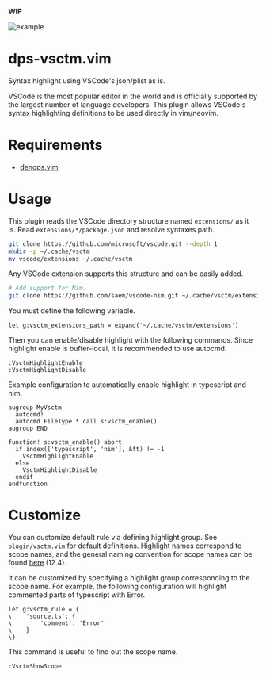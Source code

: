 **WIP**

![example](https://user-images.githubusercontent.com/82267684/200194915-700c3830-1d88-4cc6-813f-905b55fb7eef.png)

# dps-vsctm.vim

Syntax highlight using VSCode's json/plist as is.

VSCode is the most popular editor in the world and is officially supported by the largest number of language developers.
This plugin allows VSCode's syntax highlighting definitions to be used directly in vim/neovim.

# Requirements

- [denops.vim](https://github.com/vim-denops/denops.vim)

# Usage

This plugin reads the VSCode directory structure named `extensions/` as it is.
Read `extensions/*/package.json` and resolve syntaxes path.

```sh
git clone https://github.com/microsoft/vscode.git --depth 1
mkdir -p ~/.cache/vsctm
mv vscode/extensions ~/.cache/vsctm
```

Any VSCode extension supports this structure and can be easily added.

```sh
# Add support for Nim.
git clone https://github.com/saem/vscode-nim.git ~/.cache/vsctm/extensions/nim
```

You must define the following variable.

```vim
let g:vsctm_extensions_path = expand('~/.cache/vsctm/extensions')
```

Then you can enable/disable highlight with the following commands.
Since highlight enable is buffer-local, it is recommended to use autocmd.

```vim
:VsctmHighlightEnable
:VsctmHighlightDisable
```

Example configuration to automatically enable highlight in typescript and nim.

```vim
augroup MyVsctm
  autocmd!
  autocmd FileType * call s:vsctm_enable()
augroup END

function! s:vsctm_enable() abort
  if index(['typescript', 'nim'], &ft) != -1
    VsctmHighlightEnable
  else
    VsctmHighlightDisable
  endif
endfunction
```

# Customize

You can customize default rule via defining highlight group.
See `plugin/vsctm.vim` for default definitions.
Highlight names correspond to scope names, and the general naming convention for scope names can be found [here](https://macromates.com/manual/en/language_grammars) (12.4).

It can be customized by specifying a highlight group corresponding to the scope name.
For example, the following configuration will highlight commented parts of typescript with Error.

```vim
let g:vsctm_rule = {
\    'source.ts': {
\        'comment': 'Error'
\    }
\}
```

This command is useful to find out the scope name.

```vim
:VsctmShowScope
```
